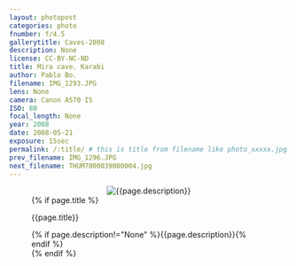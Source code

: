 ```yaml
---
layout: photopost
categories: photo
fnumber: f/4.5
gallerytitle: Caves-2008
description: None
license: CC-BY-NC-ND
title: Mira cave. Karabi
author: Pablo Bo.
filename: IMG_1293.JPG
lens: None
camera: Canon A570 IS
ISO: 80
focal_length: None
year: 2008
date: 2008-05-21
exposure: 15sec
permalink: /:title/ # this is title from filename like photo_xxxxx.jpg
prev_filename: IMG_1296.JPG
next_filename: THUM7000039080004.jpg
---
```


<figure style="">
<div id="photo" style="text-align: center;">
<img class="" src="{{ site.url }}/images/gallery/{{page.year}}/{{page.gallerytitle}}/{{page.filename}}" alt="{{page.description}}">
</div>
{% if page.title %}
<figcaption><p>{{page.title}}</p>{% if page.description!="None" %}{{page.description}}{% endif %}</figcaption>
{% endif %}
</figure>

